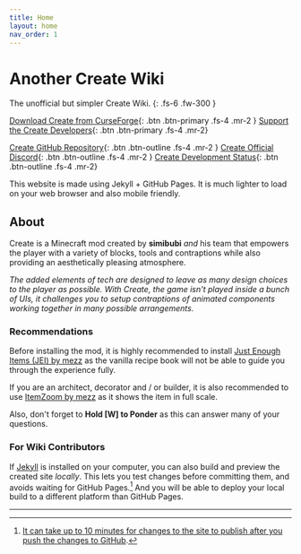 ```yaml
---
title: Home
layout: home
nav_order: 1
---
```

# Another Create Wiki

The unofficial but simpler Create Wiki.
{: .fs-6 .fw-300 }


[Download Create from CurseForge]{: .btn .btn-primary .fs-4 .mr-2 }
[Support the Create Developers]{: .btn .btn-primary .fs-4 .mr-2}

[Create GitHub Repository]{: .btn .btn-outline .fs-4 .mr-2 }
[Create Official Discord]{: .btn .btn-outline .fs-4 .mr-2 }
[Create Development Status]{: .btn .btn-outline .fs-4 .mr-2}

This website is made using Jekyll + GitHub Pages.
It is much lighter to load on your web browser and also mobile friendly.

## About
Create is a Minecraft mod created by **simibubi** *and* his team that empowers the player with a variety of blocks, tools and contraptions while also providing an aesthetically pleasing atmosphere.

*The added elements of tech are designed to leave as many design choices to the player as possible. With Create, the game isn't played inside a bunch of UIs, it challenges you to setup contraptions of animated components working together in many possible arrangements.*

### Recommendations
Before installing the mod, it is highly recommended to install [Just Enough Items (JEI) by mezz](https://www.curseforge.com/minecraft/mc-mods/jei) as the vanilla recipe book will not be able to guide you through the experience fully. 

If you are an architect, decorator and / or builder, it is also recommended to use [ItemZoom by mezz](https://www.curseforge.com/minecraft/mc-mods/itemzoom) as it shows the item in full scale.

Also, don't forget to **Hold [W] to Ponder** as this can answer many of your questions.


### For Wiki Contributors

If [Jekyll] is installed on your computer, you can also build and preview the created site *locally*. This lets you test changes before committing them, and avoids waiting for GitHub Pages.[^1] And you will be able to deploy your local build to a different platform than GitHub Pages.

----

[^1]: [It can take up to 10 minutes for changes to the site to publish after you push the changes to GitHub](https://docs.github.com/en/pages/setting-up-a-github-pages-site-with-jekyll/creating-a-github-pages-site-with-jekyll#creating-your-site).

[Download Create from CurseForge]: https://r.createmod.net/cf
[Create GitHub Repository]: https://r.createmod.net/gh
[Create Official Discord]: https://discord.gg/AjRTh6B
[Support the Create Developers]: https://github.com/Creators-of-Create/Create/wiki/Supporting-the-Project
[Create Development Status]: https://github.com/Creators-of-Create/Create/wiki/dev.status
[Jekyll]: https://jekyllrb.com